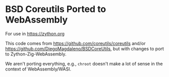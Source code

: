 # BSD Coreutils Ported to WebAssembly

For use in https://zython.org

This code comes from https://github.com/coreutils/coreutils and/or https://github.com/DiegoMagdaleno/BSDCoreUtils, but with changes to port to Zython-Zig-WebAssembly.

We aren't porting everything, e.g., `chroot` doesn't make a lot of sense in the context of WebAssembly/WASI.